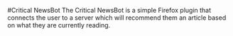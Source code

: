 #Critical NewsBot
The Critical NewsBot is a simple Firefox plugin that connects the user to a server which will
recommend them an article based on what they are currently reading.